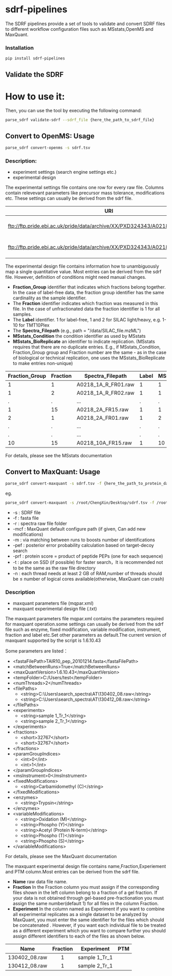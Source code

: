 # sdrf-pipelines

The SDRF pipelines provide a set of tools to validate and convert SDRF files to different workflow configuration files such as MSstats,OpenMS and MaxQuant.

### Installation

```bash
pip install sdrf-pipelines
```

## Validate the SDRF

# How to use it:

Then, you can use the tool by executing the following command:

```bash
parse_sdrf validate-sdrf --sdrf_file {here_the_path_to_sdrf_file}
```

## Convert to OpenMS: Usage

```bash
parse_sdrf convert-openms -s sdrf.tsv
```

### Description:

- experiment settings (search engine settings etc.)
- experimental design

The experimental settings file contains one row for every raw file. Columns contain relevevant parameters like precursor mass tolerance, modifications etc. These settings can usually be derived from the sdrf file.

| URI | Filename | FixedModifications | VariableModifications | Label | PrecursorMassTolerance | PrecursorMassToleranceUnit | FragmentMassTolerance | FragmentMassToleranceUnit | DissociationMethod | Enzyme |
|------| ------------- |-------------|-----|---| ------------- |-------------|-----|---| ------------- |-------------|
| ftp://ftp.pride.ebi.ac.uk/pride/data/archive/XX/PXD324343/A0218_1A_R_FR01.raw | A0218_1A_R_FR01.raw | Acetyl (Protein N-term) | Gln->pyro-glu (Q),Oxidation (M) | label free sample| 10 | ppm | 10 | ppm | HCD | Trypsin |
| ftp://ftp.pride.ebi.ac.uk/pride/data/archive/XX/PXD324343/A0218_1A_R_FR02.raw | A0218_1A_R_FR02.raw | Acetyl (Protein N-term) | Gln->pyro-glu (Q),Oxidation (M) | label free sample| 10 | ppm | 10 | ppm | HCD | Trypsin |


The experimental design file contains information how to unambiguously map a single quantitative value. Most entries can
be derived from the sdrf file. However, definition of conditions might need manual changes.

- **Fraction_Group** identifier that indicates which fractions belong together. In the case of label-free data, the fraction group identifier has the same cardinality as the sample identifier.
- The **Fraction** identifier indicates which fraction was measured in this file. In the case of unfractionated data the fraction identifier is 1 for all samples.
- The **Label** identifier. 1 for label-free, 1 and 2 for SILAC light/heavy, e.g. 1-10 for TMT10Plex
- The **Spectra_Filepath** (e.g., path = "/data/SILAC_file.mzML")
- **MSstats_Condition** the condition identifier as used by MSstats
- **MSstats_BioReplicate** an identifier to indicate replication. (MSstats requires that there are no duplicate entries. E.g., if MSstats_Condition, Fraction_Group group and Fraction number are the same - as in the case of biological or technical replication, one uses the MSstats_BioReplicate to make entries non-unique)

| Fraction_Group| Fraction      | Spectra_Filepath  | Label | MSstats_Condition      | MSstats_BioReplicate  |
| ------------- |-------------|-----|---| ------------- |-----------|
| 1 | 1 | A0218_1A_R_FR01.raw | 1 | 1 | 1 | 1 |
| 1 | 2 | A0218_1A_R_FR02.raw | 1 | 1 | 1 | 1 |
| . | . | ... | . | . | . | . |
| 1 | 15 | A0218_2A_FR15.raw | 1 | 1 | 1 | 1 |
| 2 | 1 | A0218_2A_FR01.raw | 1 | 2 | 2 | 1 |
| . | . | ... | . | . | . | . |
| . | . | ... | . | . | . | . |
| 10 | 15 | A0218_10A_FR15.raw | 1 | 10 | 10 | 1 |

For details, please see the MSstats documentation

## Convert to MaxQuant: Usage

```bash
parse_sdrf convert-maxquant -s sdrf.tsv -f {here_the_path_to_protein_database_file} -m {True or False} -pef {default 0.01} -prf {default 0.01} -t {temporary folder} -r {raw_data_folder} -n {number of threads:default 1} -o1 {parameters(.xml) output file path} -o2 {maxquant experimental design(.txt) output file path}
```  
eg. 
```bash
parse_sdrf convert-maxquant -s /root/ChengXin/Desktop/sdrf.tsv -f /root/ChengXin/MyProgram/search_spectra/AT/TAIR10_pep_20101214.fasta -r /root/ChengXin/MyProgram/virtuabox/share/raw_data/ -o1 /root/ChengXin/test.xml -o2 /root/ChengXin/test_exp.xml -t /root/ChengXin/MyProgram/virtuabox/share/raw_data/ -pef 0.01 -prf 0.01 -n 4
```

 
- -s  : SDRF file
- -f : fasta file
- -r : spectra raw file folder
- -mcf : MaxQuant default configure path (if given, Can add new modifications)
- -m : via matching between runs to boosts number of identifications  
- -pef : posterior error probability calculation based on target-decoy search  
- -prf : protein score = product of peptide PEPs (one for each sequence)  
- -t : place on SSD (if possible) for faster search，It is recommended not to be the same as the raw file directory
- -n : each thread needs at least 2 GB of RAM,number of threads should be ≤ number of logical cores available(otherwise, MaxQuant can crash)

### Description

- maxquant parameters file (mqpar.xml)
- maxquant experimental design file (.txt)

The maxquant parameters file mqpar.xml contains the parameters required for maxquant operation.some settings can usually be derived from the sdrf file such as enzyme, fixed modification, variable modification, instrument, fraction and label etc.Set other parameters as default.The current version of maxquant supported by the script is 1.6.10.43

Some parameters are listed：  
- \<fastaFilePath>TAIR10_pep_20101214.fasta\</fastaFilePath>
- \<matchBetweenRuns>True\</matchBetweenRuns>  
- \<maxQuantVersion>1.6.10.43\</maxQuantVersion>  
- \<tempFolder>C:/Users/test\</tempFolder>  
- \<numThreads>2\</numThreads>  
- \<filePaths>  
    - \<string>C:\Users\search_spectra\AT\130402_08.raw\</string>  
    - \<string>C:\Users\search_spectra\AT\130412_08.raw\</string>  
- \</filePaths> 
- \<experiments>  
    - \<string>sample 1_Tr_1\</string>  
    - \<string>sample 2_Tr_1\</string>  
- \</experiments>  
- \<fractions>  
    - \<short>32767\</short>  
    - \<short>32767\</short>  
- \</fractions>  
- \<paramGroupIndices>  
    - \<int>0\</int>  
    - \<int>1\</int>  
- \</paramGroupIndices>
- \<msInstrument>0\</msInstrument>  
-  \<fixedModifications>  
    - \<string>Carbamidomethyl (C)\</string>  
- \</fixedModifications>  
- \<enzymes>  
    - \<string>Trypsin\</string>  
- \</enzymes>  
- \<variableModifications>
    - \<string>Oxidation (M)\</string>
    - \<string>Phospho (Y)\</string>
    - \<string>Acetyl (Protein N-term)\</string>
    - \<string>Phospho (T)\</string>
    - \<string>Phospho (S)\</string>
- \</variableModifications>  
  
For details, please see the MaxQuant documentation

The maxquant experimental design file contains name,Fraction,Experiement and PTM column.Most entries can be derived from the sdrf file.  
- **Name**  raw data file name.
- **Fraction**  In the Fraction column you must assign if the corresponding files shown in the left column belong to a fraction of a gel fraction. If your data is not obtained through gel-based pre-fractionation you must assign the same number(default 1) for all files in the column Fraction.
- **Experiment**  In the column named as Experiment if you want to combine all experimental replicates as a single dataset to be analyzed by MaxQuant, you must enter the same identifier for the files which should be concatenated . However, if you want each individual file to be treated as a different experiment which you want to compare further you should assign different identifiers to each of the files as shown below.  
  
| Name | Fraction | Experiment | PTM |  
| :----:| :----: | :----: | :----: |  
| 130402_08.raw | 1 | sample 1_Tr_1 |     |  
| 130412_08.raw | 1 | sample 2_Tr_1 |     |
